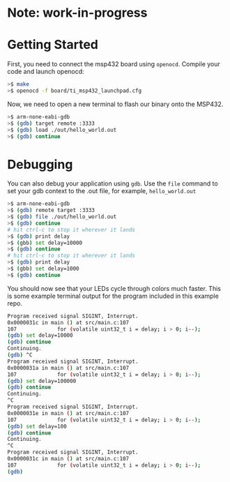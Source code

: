 # Note: work-in-progress

# Getting Started

First, you need to connect the msp432 board using `openocd`.
Compile your code and launch openocd:

```bash
>$ make
>$ openocd -f board/ti_msp432_launchpad.cfg
```

Now, we need to open a new terminal to flash our binary onto the MSP432.

```bash
>$ arm-none-eabi-gdb
>$ (gdb) target remote :3333
>$ (gdb) load ./out/hello_world.out
>$ (gdb) continue
```

# Debugging

You can also debug your application using `gdb`.
Use the `file` command to set your gdb context to the .out file, for example, `hello_world.out`

```bash
>$ arm-none-eabi-gdb
>$ (gdb) remote target :3333
>$ (gdb) file ./out/hello_world.out
>$ (gdb) continue
# hit ctrl-c to stop it wherever it lands
>$ (gdb) print delay
>$ (gbb) set delay=10000
>$ (gdb) continue
# hit ctrl-c to stop it wherever it lands
>$ (gdb) print delay
>$ (gbb) set delay=1000
>$ (gdb) continue
```

You should now see that your LEDs cycle through colors much faster.
This is some example terminal output for the program included in this example repo.

```bash
Program received signal SIGINT, Interrupt.
0x0000031c in main () at src/main.c:107
107             for (volatile uint32_t i = delay; i > 0; i--);
(gdb) set delay=10000
(gdb) continue
Continuing.
(gdb) ^C
Program received signal SIGINT, Interrupt.
0x0000031a in main () at src/main.c:107
107             for (volatile uint32_t i = delay; i > 0; i--);
(gdb) set delay=100000
(gdb) continue
Continuing.
^C
Program received signal SIGINT, Interrupt.
0x0000031e in main () at src/main.c:107
107             for (volatile uint32_t i = delay; i > 0; i--);
(gdb) set delay=100
(gdb) continue
Continuing.
^C
Program received signal SIGINT, Interrupt.
0x0000031c in main () at src/main.c:107
107             for (volatile uint32_t i = delay; i > 0; i--);
(gdb)
```